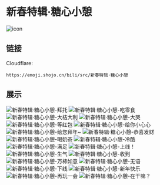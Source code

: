 # 新春特辑·糖心小憩
![icon](https://emoji.shojo.cn/bili/src/新春特辑·糖心小憩/icon.png)
## 链接
Cloudflare:
```
https://emoji.shojo.cn/bili/src/新春特辑·糖心小憩
```
## 展示
![新春特辑·糖心小憩-拜托](https://emoji.shojo.cn/bili/src/新春特辑·糖心小憩/新春特辑·糖心小憩-拜托.png)
![新春特辑·糖心小憩-吃零食](https://emoji.shojo.cn/bili/src/新春特辑·糖心小憩/新春特辑·糖心小憩-吃零食.png)
![新春特辑·糖心小憩-大桔大利](https://emoji.shojo.cn/bili/src/新春特辑·糖心小憩/新春特辑·糖心小憩-大桔大利.png)
![新春特辑·糖心小憩-大哭](https://emoji.shojo.cn/bili/src/新春特辑·糖心小憩/新春特辑·糖心小憩-大哭.png)
![新春特辑·糖心小憩-等红包](https://emoji.shojo.cn/bili/src/新春特辑·糖心小憩/新春特辑·糖心小憩-等红包.png)
![新春特辑·糖心小憩-给你小心心](https://emoji.shojo.cn/bili/src/新春特辑·糖心小憩/新春特辑·糖心小憩-给你小心心.png)
![新春特辑·糖心小憩-给您拜年~](https://emoji.shojo.cn/bili/src/新春特辑·糖心小憩/新春特辑·糖心小憩-给您拜年~.png)
![新春特辑·糖心小憩-恭喜发财](https://emoji.shojo.cn/bili/src/新春特辑·糖心小憩/新春特辑·糖心小憩-恭喜发财.png)
![新春特辑·糖心小憩-喝奶茶](https://emoji.shojo.cn/bili/src/新春特辑·糖心小憩/新春特辑·糖心小憩-喝奶茶.png)
![新春特辑·糖心小憩-冷酷](https://emoji.shojo.cn/bili/src/新春特辑·糖心小憩/新春特辑·糖心小憩-冷酷.png)
![新春特辑·糖心小憩-满足](https://emoji.shojo.cn/bili/src/新春特辑·糖心小憩/新春特辑·糖心小憩-满足.png)
![新春特辑·糖心小憩-上线！](https://emoji.shojo.cn/bili/src/新春特辑·糖心小憩/新春特辑·糖心小憩-上线！.png)
![新春特辑·糖心小憩-生气](https://emoji.shojo.cn/bili/src/新春特辑·糖心小憩/新春特辑·糖心小憩-生气.png)
![新春特辑·糖心小憩-收到](https://emoji.shojo.cn/bili/src/新春特辑·糖心小憩/新春特辑·糖心小憩-收到.png)
![新春特辑·糖心小憩-万柿如意](https://emoji.shojo.cn/bili/src/新春特辑·糖心小憩/新春特辑·糖心小憩-万柿如意.png)
![新春特辑·糖心小憩-无语](https://emoji.shojo.cn/bili/src/新春特辑·糖心小憩/新春特辑·糖心小憩-无语.png)
![新春特辑·糖心小憩-下线](https://emoji.shojo.cn/bili/src/新春特辑·糖心小憩/新春特辑·糖心小憩-下线.png)
![新春特辑·糖心小憩-新年快乐](https://emoji.shojo.cn/bili/src/新春特辑·糖心小憩/新春特辑·糖心小憩-新年快乐.png)
![新春特辑·糖心小憩-再玩一会](https://emoji.shojo.cn/bili/src/新春特辑·糖心小憩/新春特辑·糖心小憩-再玩一会.png)
![新春特辑·糖心小憩-在干嘛？](https://emoji.shojo.cn/bili/src/新春特辑·糖心小憩/新春特辑·糖心小憩-在干嘛？.png)
